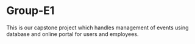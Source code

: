 # Group-E1
This is our capstone project which handles management of events using database and online portal for users and employees.
